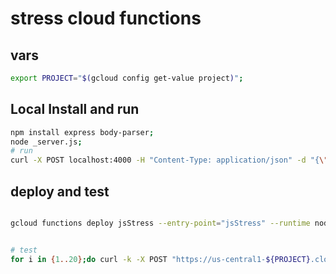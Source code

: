 # stress cloud functions
## vars
```bash
export PROJECT="$(gcloud config get-value project)";
```

## Local Install and run
```bash
npm install express body-parser;
node _server.js;
# run
curl -X POST localhost:4000 -H "Content-Type: application/json" -d "{\"timeSleep\":2, \"date\":\"$(date -u '+%Y-%m-%d_%H:%M:%S.%N')\"}";
```

## deploy and test
```bash

gcloud functions deploy jsStress --entry-point="jsStress" --runtime nodejs10 --memory=128 --timeout=60 --trigger-http --project=${PROJECT};


# test
for i in {1..20};do curl -k -X POST "https://us-central1-${PROJECT}.cloudfunctions.net/jsStress" -H "Content-Type: application/json" -d "{\"timeSleep\":2, \"date\":\"$(date -u '+%Y-%m-%d_%H:%M:%S.%N')-${i}\"}" & date; done;
```